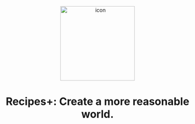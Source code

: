 <div align="center">

<img src="https://user-images.githubusercontent.com/110760354/217462981-0c29230b-1387-4e7c-8fc4-fc8cca525ef0.png" alt="icon" width="200px">

# Recipes+: Create a more reasonable world.
</div>

